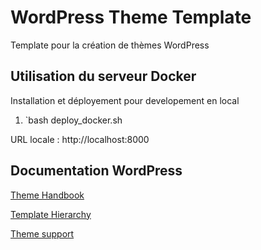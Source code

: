 # WordPress Theme Template

Template pour la création de thèmes WordPress


## Utilisation du serveur Docker

Installation et déployement pour developement en local

1. `bash deploy_docker.sh

URL locale : http://localhost:8000


## Documentation WordPress

[Theme Handbook](https://developer.wordpress.org/themes/getting-started/)

[Template Hierarchy](https://developer.wordpress.org/themes/templates/template-hierarchy/)

[Theme support](https://developer.wordpress.org/reference/functions/add_theme_support/)